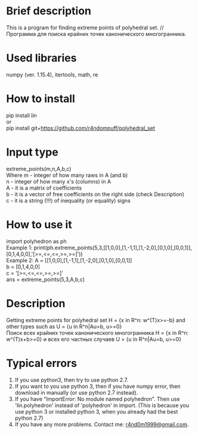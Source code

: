 # Brief description
This is a program for finding extreme points of polyhedral set. // Программа для поиска крайних точек канонического многогранника.

# Used libraries
numpy (ver. 1.15.4), itertools, math, re

# How to install
pip install lin <br/>
    or    <br/>
pip install git+https://github.com/r4ndompuff/polyhedral_set

# Input type
extreme_points(m,n,A,b,c) <br/>
Where m - integer of how many raws in A (and b) <br/>
n - integer of how many x's (columns) in A <br/>
A - it is a matrix of coefficients <br/>
b - it is a vector of free coefficients on the right side (check Description)<br/>
c - it is a string (!!!) of inequality (or equality) signs 

# How to use it
import polyhedron as ph <br/>
Example 1: print(ph.extreme_points(5,3,[[1,0,0],[1,-1,1],[1,-2,0],[0,1,0],[0,0,1]],[0,1,4,0,0],'[>=,<=,<=,>=,>=]')) <br/>
Example 2: A = [[1,0,0],[1,-1,1],[1,-2,0],[0,1,0],[0,0,1]] <br/>
b = [0,1,4,0,0] <br/>
c = '[>=,<=,<=,>=,>=]' <br/>
ans = extreme_points(5,3,A,b,c)

# Description
Getting extreme points for polyhedral set H = {x in R^n: w^(T)x>=-b} and other types such as U = {u in R^n|Au=b, u>=0} <br/>
Поиск всех крайних точек канонического многогранника H = {x in R^n: w^(T)x+b>=0} и всех его частных случаев U = {u in R^n|Au=b, u>=0}

# Typical errors
1) If you use python3, then try to use python 2.7. <br/>
2) If you want to you use python 3, then if you have numpy error, then download in manually (or use python 2.7 instead). <br/>
3) If you have "ImportError: No module named polyhedron". Then use 'lin.polyhedron' instead of 'polyhedron' in import. (This is because you use python 3 or installed python 3, when you already had the best python 2.7)
4) If you have any more problems. Contact me: r4nd0m1999@gmail.com.
